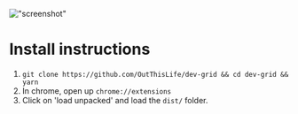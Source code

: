 !["screenshot"](https://i.imgur.com/P3hKfLh.png "screenshot")

# Install instructions

1. `git clone https://github.com/OutThisLife/dev-grid && cd dev-grid && yarn`
2. In chrome, open up `chrome://extensions`
3. Click on 'load unpacked' and load the `dist/` folder.
